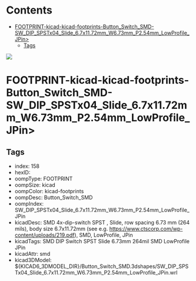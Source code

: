 



Contents
========

* [FOOTPRINT-kicad-kicad-footprints-Button_Switch_SMD-SW_DIP_SPSTx04_Slide_6.7x11.72mm_W6.73mm_P2.54mm_LowProfile_JPin>](#footprint-kicad-kicad-footprints-button_switch_smd-sw_dip_spstx04_slide_67x1172mm_w673mm_p254mm_lowprofile_jpin)
	* [Tags](#tags)
  
![][im]
# FOOTPRINT-kicad-kicad-footprints-Button_Switch_SMD-SW_DIP_SPSTx04_Slide_6.7x11.72mm_W6.73mm_P2.54mm_LowProfile_JPin>

## Tags

- index: 158
- hexID: 
- oompType: FOOTPRINT
- oompSize: kicad
- oompColor: kicad-footprints
- oompDesc: Button_Switch_SMD
- oompIndex: SW_DIP_SPSTx04_Slide_6.7x11.72mm_W6.73mm_P2.54mm_LowProfile_JPin
- kicadDesc: SMD 4x-dip-switch SPST , Slide, row spacing 6.73 mm (264 mils), body size 6.7x11.72mm (see e.g. https://www.ctscorp.com/wp-content/uploads/219.pdf), SMD, LowProfile, JPin
- kicadTags: SMD DIP Switch SPST Slide 6.73mm 264mil SMD LowProfile JPin
- kicadAttr: smd
- kicad3DModel: ${KICAD6_3DMODEL_DIR}/Button_Switch_SMD.3dshapes/SW_DIP_SPSTx04_Slide_6.7x11.72mm_W6.73mm_P2.54mm_LowProfile_JPin.wrl



[im]: image.png
